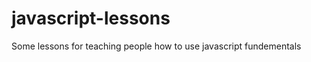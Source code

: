 javascript-lessons
==================

Some lessons for teaching people how to use javascript fundementals
